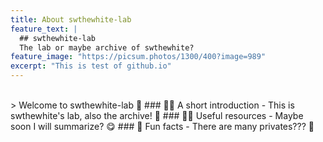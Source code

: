 ```yaml
---
title: About swthewhite-lab
feature_text: |
  ## swthewhite-lab
  The lab or maybe archive of swthewhite?
feature_image: "https://picsum.photos/1300/400?image=989"
excerpt: "This is test of github.io"
---
```

<br>
> Welcome to swthewhite-lab 👋
### 🙋‍♀️ A short introduction
- This is swthewhite's lab, also the archive! 🧐
### 👩‍💻 Useful resources
- Maybe soon I will summarize? 😋
### 🍿 Fun facts
- There are many privates??? 🤭
